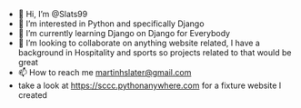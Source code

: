 - 👋 Hi, I’m @Slats99
- 👀 I’m interested in Python and specifically Django
- 🌱 I’m currently learning Django on Django for Everybody
- 💞️ I’m looking to collaborate on anything website related, I have a background in Hospitality and sports so projects related to that would be great
- 📫 How to reach me martinhslater@gmail.com
- take a look at https://sccc.pythonanywhere.com for a fixture website I created 

<!---
Slats99/Slats99 is a ✨ special ✨ repository because its `README.md` (this file) appears on your GitHub profile.
You can click the Preview link to take a look at your changes.
--->
